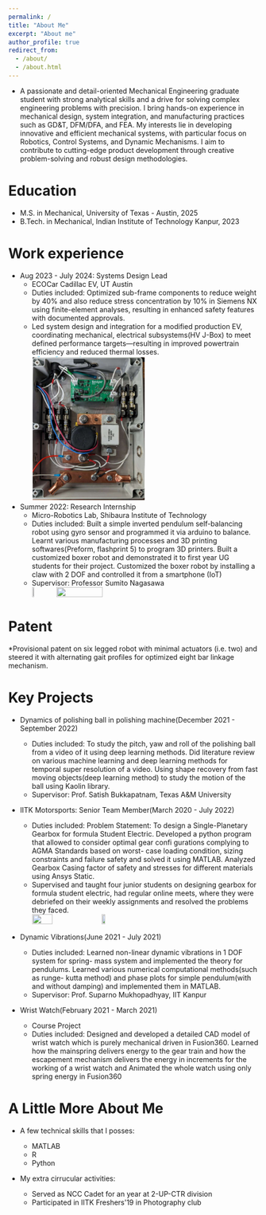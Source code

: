 ```yaml
---
permalink: /
title: "About Me"
excerpt: "About me"
author_profile: true
redirect_from: 
  - /about/
  - /about.html
---
```

* A passionate and detail-oriented Mechanical Engineering graduate student with strong analytical skills and a drive for solving complex engineering problems with precision. I bring hands-on experience in mechanical design, system integration, and manufacturing practices such as GD&T, DFM/DFA, and FEA. My interests lie in developing innovative and efficient mechanical systems, with particular focus on Robotics, Control Systems, and Dynamic Mechanisms. I aim to contribute to cutting-edge product development through creative problem-solving and robust design methodologies.


Education
======
* M.S. in Mechanical, University of Texas - Austin, 2025
* B.Tech. in Mechanical, Indian Institute of Technology Kanpur, 2023

Work experience
======
* Aug 2023 - July 2024: Systems Design Lead
  * ECOCar Cadillac EV, UT Austin
  * Duties included: Optimized sub-frame components to reduce weight by 40% and also reduce stress concentration by 10% in Siemens NX using finite-element analyses, resulting in enhanced safety features with documented approvals.
  * Led system design and integration for a modified production EV, coordinating mechanical, electrical subsystems(HV J-Box) to meet defined performance targets—resulting in improved powertrain efficiency and reduced thermal losses.
<br/> <img src="https://github.com/mumesh10/mumesh10.github.io/blob/f47e5cce7f1e7103aed4a7b01d6543bc52aedaff/images/Screenshot%202025-08-05%20122429.png" width="50%" height="50%">
* Summer 2022: Research Internship
  * Micro-Robotics Lab, Shibaura Institute of Technology
  * Duties included: Built a simple inverted pendulum self-balancing robot using gyro sensor and programmed it via arduino to balance. Learnt various manufacturing processes and 3D printing softwares(Preform, flashprint 5) to program 3D printers. Built a customized boxer robot and demonstrated it to first year UG students for their project. Customized the boxer robot by installing a claw with 2 DOF and controlled it from a smartphone (IoT)         
  * Supervisor: Professor Sumito Nagasawa
<br/> <img src="https://user-images.githubusercontent.com/108412495/209448647-89421b88-aa98-4f85-9394-5ca6ec0e8e76.jpg" width="10%" height="10%">  <img src="https://user-images.githubusercontent.com/108412495/209448934-3ec33d64-6b9d-404f-9b1d-ab7e524f39cf.jpg" width="45%" height="45%">
   


Patent
======
*Provisional patent on six legged robot with minimal actuators (i.e. two) and steered it with alternating gait profiles for optimized eight bar linkage mechanism.

Key Projects
======
* Dynamics of polishing ball in polishing machine(December 2021 - September 2022)
  * Duties included: To study the pitch, yaw and roll of the polishing ball from a video of it using deep learning methods. Did literature review on various machine learning and deep learning methods for temporal super resolution of a video. Using shape recovery from fast moving objects(deep learning method) to study the motion of the ball using Kaolin library. 
  * Supervisor: Prof. Satish Bukkapatnam, Texas A&M University

* IITK Motorsports: Senior Team Member(March 2020 - July 2022)
  * Duties included: Problem Statement: To design a Single-Planetary Gearbox for formula Student Electric. Developed a python program that allowed to consider optimal gear confi gurations complying to AGMA Standards based on worst- case loading condition, sizing constraints and failure safety and solved it using MATLAB. Analyzed Gearbox Casing factor of safety and stresses for different materials using Ansys Static.
  * Supervised and taught four junior students on designing gearbox for formula student electric, had regular online meets, where they were debriefed on their weekly assignments and resolved the problems they faced.
<br/> <img src="https://user-images.githubusercontent.com/108412495/209448980-a84ec5d4-15f8-4e00-8236-7bc578d127c5.png" width="30%" height="30%">  <img src="https://user-images.githubusercontent.com/108412495/209449011-f2412d45-11ad-401d-a73c-b2b637379248.png" width="12%" height="12%">   
           
* Dynamic Vibrations(June 2021 - July 2021)
  * Duties included: Learned non-linear dynamic vibrations in 1 DOF system for spring- mass system and implemented the theory for pendulums. Learned various numerical computational methods(such as runge- kutta method) and phase plots for simple pendulum(with and without damping) and implemented them in MATLAB.
  * Supervisor: Prof. Suparno Mukhopadhyay, IIT Kanpur

* Wrist Watch(February 2021 - March 2021)
  * Course Project
  * Duties included: Designed and developed a detailed CAD model of wrist watch which is purely mechanical driven in Fusion360. Learned how the mainspring delivers energy to the gear train and how the escapement mechanism delivers the energy in increments for the working of a wrist watch and Animated the whole watch using only spring energy in Fusion360
 
  
A Little More About Me
======
* A few technical skills that I posses:
  * MATLAB
  * R
  * Python

* My extra cirrucular activities:
  * Served as NCC Cadet for an year at 2-UP-CTR division
  * Participated in IITK Freshers'19 in Photography club 

